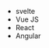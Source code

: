 <ul
  class="w-48 divide-y divide-gray-200 rounded-lg border border-gray-200 bg-white dark:divide-gray-600 dark:border-gray-600 dark:bg-gray-800"
>
  <li><Checkbox checked groupLabelClass="p-3">svelte</Checkbox></li>
  <li><Checkbox groupLabelClass="p-3">Vue JS</Checkbox></li>
  <li><Checkbox groupLabelClass="p-3">React</Checkbox></li>
  <li><Checkbox groupLabelClass="p-3">Angular</Checkbox></li>
</ul>